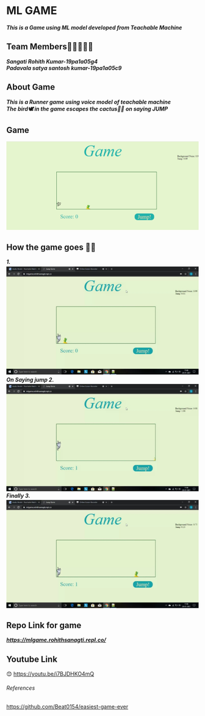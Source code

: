 # ML GAME
***This is a Game using ML model developed from Teachable Machine***

## Team Members👨🏻‍🤝‍👨🏻
***Sangati Rohith Kumar-19pa1a05g4<br>
Padavala satya santosh kumar-19pa1a05c9***

## About Game
***This is a Runner game using voice model of teachable machine<br>
 The bird🕊 in the game escapes the cactus🌵🌵 on saying JUMP***
## Game
![alt text](https://github.com/santosh-kumar8367/mlgame/blob/master/game.png)

## How the game goes 👨‍💻
***1.![alt text](https://github.com/santosh-kumar8367/mlgame/blob/master/Screenshot_2021-01-27-11-38-09-48_c2c39eb77ce131054e1b7fd47705651e.jpg)<br>
On Saying jump 
2.![alt text](https://github.com/santosh-kumar8367/mlgame/blob/master/Screenshot_2021-01-27-11-38-35-06_c2c39eb77ce131054e1b7fd47705651e.jpg)<br>
Finally
3.![alt text](https://github.com/santosh-kumar8367/mlgame/blob/master/Screenshot_2021-01-27-11-38-51-89_c2c39eb77ce131054e1b7fd47705651e.jpg)***
## Repo Link for game
***https://mlgame.rohithsanagti.repl.co/***

## Youtube Link
😊 https://youtu.be/i7BJDHKO4mQ

###### References
https://github.com/Beat0154/easiest-game-ever
